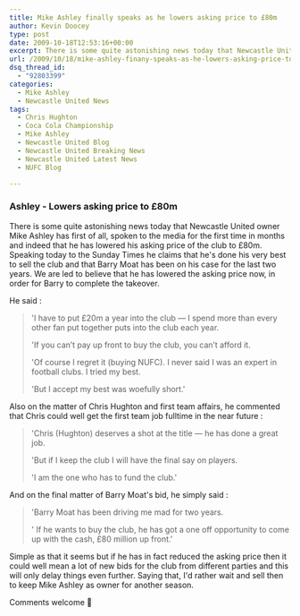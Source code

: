 ```yaml
---
title: Mike Ashley finally speaks as he lowers asking price to £80m
author: Kevin Doocey
type: post
date: 2009-10-18T12:53:16+00:00
excerpt: There is some quite astonishing news today that Newcastle United owner Mike Ashley has..
url: /2009/10/18/mike-ashley-finany-speaks-as-he-lowers-asking-price-to-80m/
dsq_thread_id:
  - "92803399"
categories:
  - Mike Ashley
  - Newcastle United News
tags:
  - Chris Hughton
  - Coca Cola Championship
  - Mike Ashley
  - Newcastle United Blog
  - Newcastle United Breaking News
  - Newcastle United Latest News
  - NUFC Blog

---
```

### Ashley - Lowers asking price to £80m

There is some quite astonishing news today that Newcastle United owner Mike Ashley has first of all, spoken to the media for the first time in months and indeed that he has lowered his asking price of the club to £80m. Speaking today to the Sunday Times he claims that he's done his very best to sell the club and that Barry Moat has been on his case for the last two years. We are led to  believe that he has lowered the asking price now, in order for Barry to complete the takeover.

He said :

> 'I have to put £20m a year into the club — I spend more than every other fan put together puts into the club each year.
>
> 'If you can’t pay up front to buy the club, you can’t afford it.
>
> 'Of course I regret it (buying NUFC). I never said I was an expert in football clubs. I tried my best.
>
> 'But I accept my best was woefully short.'

Also on the matter of Chris Hughton and first team affairs, he commented that Chris could well get the first team job fulltime in the near future :

> 'Chris (Hughton) deserves a shot at the title — he has done a great job.
>
> 'But if I keep the club I will have the final say on players.
>
> 'I am the one who has to fund the club.'

And on the final matter of Barry Moat's bid, he simply said :

> 'Barry Moat has been driving me mad for two years.
>
> ' If he wants to buy the club, he has got a one off opportunity to come up with the cash, £80 million up front.'

Simple as that it seems but if he has in fact reduced the asking price then it could well mean a lot of new bids for the club from different parties and this will only delay things even further. Saying that, I'd rather wait and sell then to keep Mike Ashley as owner for another season.

Comments welcome 🙂

